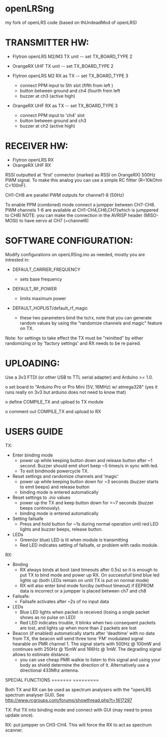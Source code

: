 openLRSng
=========

my fork of openLRS code (based on thUndeadMod of openLRS)

TRANSMITTER HW:
===============
  - Flytron openLRS M2/M3 TX unit -- set TX_BOARD_TYPE 2

  - OrangeRX UHF TX unit -- set TX_BOARD_TYPE 2
  
  - Flytron openLRS M2 RX as TX -- set TX_BOARD_TYPE 3
    - connect PPM input to 5th slot (fifth from left )
    - button between ground and ch4 (fourth frem left
    - buzzer at ch3 (active high)
    
  - OrangeRX UHF RX as TX -- set TX_BOARD_TYPE 3
    - connect PPM input to 'ch4' slot
    - button between ground and ch3
    - buzzer at ch2 (active high)

RECEIVER HW:  
============
  - Flytron openLRS RX 
  - OrangeRX UHF RX
  
  RSSI outputted at 'first' connector (marked as RSSI on OrangeRX) 500Hz PWM signal. To make this analog you can use a simple RC filtter (R=10kOhm C=100nF).
  
  CH1-CH8 are parallel PWM outputs for channel1-8 (50Hz)
  
  To enable PPM (combined) mode connect a jumpper between CH7-CH8. PWM channels 1-6 are available at CH1-CH4,CH6,CH7(which is jumppered to CH8)
  NOTE: you can make the connection in the AVRISP header (MISO-MOSI) to have servo at CH7 (=channel6)
  
SOFTWARE CONFIGURATION:
=======================
Modify configurations on openLRSng.ino as needed, mostly you are intrested in:

  - DEFAULT_CARRIER_FREQUENCY
    - sets base frequency

  - DEFAULT_RF_POWER
    - limits maximum power

  - DEFAULT_HOPLIST/default_rf_magic
    - these two parameters bind the tx/rx, note that you can generate random values by using the
      "randomize channels and magic" feature on TX.

Note: for settings to take effect the TX must be "reinitted" by either randomizing or by 'factory settings' and RX needs to be re paired.

  
UPLOADING:
==========
Use a 3v3 FTDI (or other USB to TTL serial adapter) and Arduino >= 1.0. 

  o set board to "Arduino Pro or Pro Mini (5V, 16MHz) w/ atmega328" (yes it runs really on 3v3 but arduino does not need to know that)

  o define COMPILE_TX and upload to TX module

  o comment out COMPILE_TX and upload to RX


USERS GUIDE
===========

TX:
  - Enter binding mode
    - power up while keeping button down and release button after ~1 second.
      Buzzer should emit short beep ~5 times/s in sync with led.
    - To exit bindmode powercycle TX.
  - Reset settings and randomize channels and 'magic'
    - power up while keeping button down for ~3 seconds (buzzer starts to emit beeps) and release button
    - binding mode is entered automatically
  - Reset settings to .ino values
    - power up the TX and keep button down for >~7 seconds (buzzer beeps continously).
    - binding mode is entered automatically
  - Setting failsafe
    - Press and hold button for ~1s during normal operation until red LED lights and buzzer beeps, release button.
  - LEDs
    - Green(or blue) LED is lit when module is transmitting
    - Red LED indicates setting of failsafe, or problem with radio module.

RX:
  - Binding
    - RX always binds at boot (and timeouts after 0.5s) so it is enough to put TX to bind mode and power up RX.
      On successfull bind blue led lights up (both LEDs remain on until TX is put on normal mode)
    - RX will also enter bind mode forciby (without timeout) if EEPROM data is incorrect or a jumpper is placed between ch7 and ch8
  - Failsafe:
    - Failsafe activates after ~2s of no input data
  - LEDs
    - Blue LED lights when packet is received (losing a single packet shows as no pulse on LED)
    - Red LED indicates trouble, it blinks when two consequent packets are lost, and lights up when more than 2 packets are lost
  - Beacon (if enabled) automatically starts after 'deadtime' with no data from TX, the beacon will send three tone 'FM' modulated signal hearable on PMR channel 1. The signal starts with 500Hz @ 100mW and continues with 250Hz @ 15mW and 166Hz @ 1mW. The degrading signal allows to estimate distance.
    - you can use cheap PMR walkie to listen to this signal and using your body as shield determine the direction of it. Alternatively use a directional 433Mhz antenna.

SPECIAL FUNCTIONS
======= =========

Both TX and RX can be used as spectrum analysers with the "openLRS spectrum analyser GUI). See http://www.rcgroups.com/forums/showthread.php?t=1617297

TX: Put TX into binding mode and connect with GUI (may need to press update once). 

RX: put jumpper on CH3-CH4. This will force the RX to act as spectrum scanner.
